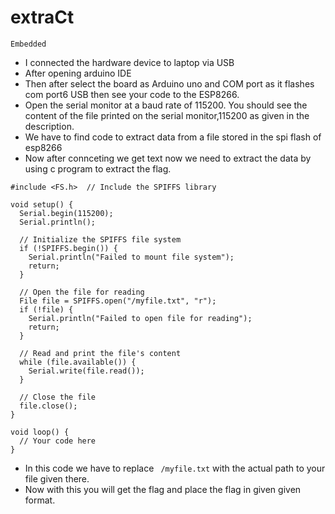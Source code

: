 # extraCt
`Embedded`

- I connected the hardware device to laptop via USB
- After opening arduino IDE
- Then after select the board as Arduino uno and COM port as it flashes com port6 USB then see your code to the ESP8266.
- Open the serial monitor at a baud rate of 115200. You should see the content of the file printed on the serial monitor,115200 as given in the description.
- We have to find code to extract data from a file stored in the spi flash of esp8266
- Now after connceting we get text now we need to extract the data by using c program to extract the flag.
```
#include <FS.h>  // Include the SPIFFS library

void setup() {
  Serial.begin(115200);
  Serial.println();

  // Initialize the SPIFFS file system
  if (!SPIFFS.begin()) {
    Serial.println("Failed to mount file system");
    return;
  }

  // Open the file for reading
  File file = SPIFFS.open("/myfile.txt", "r");
  if (!file) {
    Serial.println("Failed to open file for reading");
    return;
  }

  // Read and print the file's content
  while (file.available()) {
    Serial.write(file.read());
  }

  // Close the file
  file.close();
}

void loop() {
  // Your code here
}
```
- In this code we have to replace ` /myfile.txt` with the actual path to your file given there.
- Now with this you will get the flag and place the flag in given given format.
